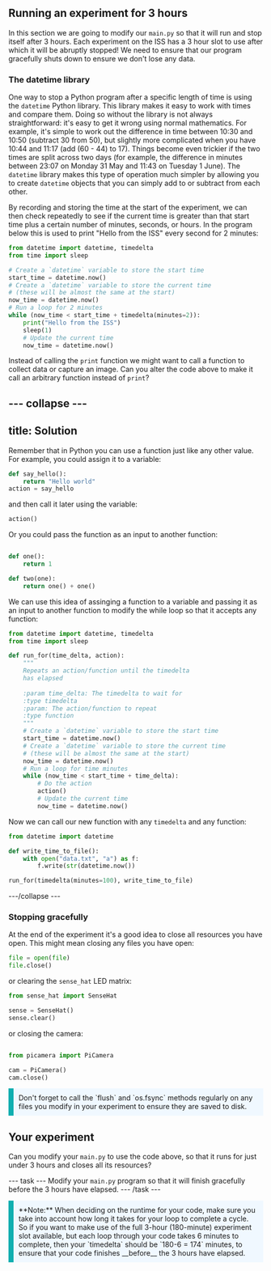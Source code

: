 ## Running an experiment for 3 hours

In this section we are going to modify our `main.py` so that it will run and stop itself after 3 hours. Each experiment on the ISS has a 3 hour slot to use after which it will be abruptly stopped! We need to ensure that our program gracefully shuts down to ensure we don't lose any data.

### The datetime library

One way to stop a Python program after a specific length of time is using the `datetime` Python library. This library makes it easy to work with times and compare them. Doing so without the library is not always straightforward: it's easy to get it wrong using normal mathematics. For example, it's simple to work out the difference in time between 10:30 and 10:50 (subtract 30 from 50), but slightly more complicated when you have 10:44 and 11:17 (add (60 - 44) to 17). Things become even trickier if the two times are split across two days (for example, the difference in minutes between 23:07 on Monday 31 May and 11:43 on Tuesday 1 June). The `datetime` library makes this type of operation much simpler by allowing you to create `datetime` objects that you can simply add to or subtract from each other.  

By recording and storing the time at the start of the experiment, we can then check repeatedly to see if the current time is greater than that start time plus a certain number of minutes, seconds, or hours. In the program below this is used to print "Hello from the ISS" every second for 2 minutes:

```python
from datetime import datetime, timedelta
from time import sleep

# Create a `datetime` variable to store the start time
start_time = datetime.now()
# Create a `datetime` variable to store the current time
# (these will be almost the same at the start)
now_time = datetime.now()
# Run a loop for 2 minutes
while (now_time < start_time + timedelta(minutes=2)):
    print("Hello from the ISS")
    sleep(1)
    # Update the current time
    now_time = datetime.now()
```

Instead of calling the `print` function we might want to call a function to collect data or capture an image. Can you alter the code above to make it call an arbitrary function instead of `print`?

--- collapse ---
---
title: Solution
---
Remember that in Python you can use a function just like any other value. For example, you could assign it to a variable:

```python
def say_hello():
    return "Hello world"
action = say_hello
```
and then call it later using the variable:

```python
action()
```

Or you could pass the function as an input to another function:

```python

def one():
    return 1

def two(one):
    return one() + one()
```

We can use this idea of assinging a function to a variable and passing it as an input to another function to modify the while loop so that it accepts any function:

```python
from datetime import datetime, timedelta
from time import sleep

def run_for(time_delta, action):
    """
    Repeats an action/function until the timedelta
    has elapsed
    
    :param time_delta: The timedelta to wait for
    :type timedelta
    :param: The action/function to repeat
    :type function
    """
    # Create a `datetime` variable to store the start time
    start_time = datetime.now()
    # Create a `datetime` variable to store the current time
    # (these will be almost the same at the start)
    now_time = datetime.now()
    # Run a loop for time minutes
    while (now_time < start_time + time_delta):
        # Do the action
        action()
        # Update the current time
        now_time = datetime.now()

```

Now we can call our new function with any `timedelta` and any function:

```python
from datetime import datetime

def write_time_to_file():
    with open("data.txt", "a") as f:
        f.write(str(datetime.now())

run_for(timedelta(minutes=100), write_time_to_file)
```

---/collapse ---

### Stopping gracefully

At the end of the experiment it's a good idea to close all resources you have open. This might mean closing any files you have open:

```python
file = open(file)
file.close()
```

or clearing the `sense_hat` LED matrix:
```python
from sense_hat import SenseHat

sense = SenseHat()
sense.clear()
```

or closing the camera:
```python

from picamera import PiCamera

cam = PiCamera()
cam.close()
```

<p style="border-left: solid; border-width:10px; border-color: #0faeb0; background-color: aliceblue; padding: 10px;">
Don't forget to call the `flush` and `os.fsync` methods regularly on any files you modify in your experiment to ensure they are saved to disk.
</p>


## Your experiment

Can you modify your `main.py` to use the code above, so that it runs for just under 3 hours and closes all its resources?

--- task ---
Modify your `main.py` program so that it will finish gracefully before the 3 hours have elapsed.
--- /task ---

<p style="border-left: solid; border-width:10px; border-color: #0faeb0; background-color: aliceblue; padding: 10px;">
**Note:** When deciding on the runtime for your code, make sure you take into account how long it takes for your loop to complete a cycle. So if you want to make use of the full 3-hour (180-minute) experiment slot available, but each loop through your code takes 6 minutes to complete, then your `timedelta` should be `180-6 = 174` minutes, to ensure that your code finishes __before__ the 3 hours have elapsed.
</p>


